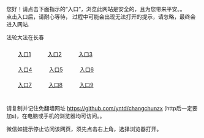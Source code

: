 您好！请点击下面指示的“入口”，浏览此网站是安全的，且为您带来平安。。 <br/>
点击入口后，请耐心等待， 过程中可能会出现无法打开的提示，请忽略，最终会进入网站. </br>

法轮大法在长春<br/>
<div style="padding:10px"><a style="margin:20px" target="_blank" href="http://dsqwwwoe2b0bx.cloudfront.net/zytas?tvevcadq" id="ccLink1" rel="nofollow">入口1</a> <a target="_blank" style="margin:20px" href="http://d1wjnpi2xye9ep.cloudfront.net/zytas?ymmotanf" id="ccLink2" rel="nofollow">入口2</a> <a style="margin:20px" target="_blank" href="http://d3b8plrd2wz2x6.cloudfront.net/zytas?qembxpn" id="ccLink3" rel="nofollow">入口3</a></div>

<div style="padding:10px" ><a style="margin:20px" target="_blank" href="http://dsqwwwoe2b0bx.cloudfront.net/zytas?tvevcadq" id="ccLink4" rel="nofollow">入口4</a> <a style="margin:20px" href="http://d1wjnpi2xye9ep.cloudfront.net/zytas?ymmotanf" target="_blank" id="ccLink5" rel="nofollow">入口5</a> <a style="margin:20px" href="http://d3b8plrd2wz2x6.cloudfront.net/zytas?qembxpn" target="_blank" id="ccLink6" rel="nofollow">入口6</a></div>

<div style="padding:10px"><a style="margin:20px" target="_blank" href="http://dsqwwwoe2b0bx.cloudfront.net/zytas?tvevcadq" id="ccLink7" rel="nofollow">入口7</a> <a style="margin:20px" href="http://d1wjnpi2xye9ep.cloudfront.net/zytas?ymmotanf" target="_blank" id="ccLink8" rel="nofollow">入口8</a> <a style="margin:20px" target="_blank" href="http://d3b8plrd2wz2x6.cloudfront.net/zytas?qembxpn" id="ccLink9" rel="nofollow">入口9</a></div>

<br/>



请复制并记住免翻墙网址 https://github.com/yntd/changchunzx (http后一定要加s)，在电脑或手机的浏览器均可访问。。<br/>

微信如提示停止访问该网页，须先点击右上角，选择浏览器打开。
